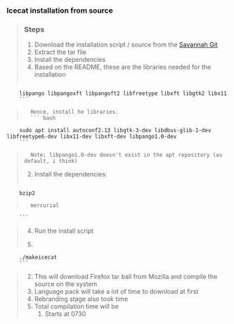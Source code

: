 ### Icecat installation from source

> ### Steps
> 
> 1. Download the installation script / source from the [Savannah Git](https://git.savannah.gnu.org/cgit/gnuzilla.git)
> 2. Extract the tar file
> 3. Install the dependencies 
> 	1. Based on the README, these are the libraries needed for the installation  
> 		``` bash
		libpango libpangoxft libpangoft2 libfreetype libxft libgtk2 libx11 
		```  
> 		Hence, install he libraries.   
> 		``` bash
		sudo apt install autoconf2.13 libgtk-3-dev libdbus-glib-1-dev libfreetype6-dev libx11-dev libxft-dev libpango1.0-dev 
		```  
> 		Note: libpango1.0-dev doesn't exist in the apt repository (as default, i think)  
> 	2. Install the dependencies:
> 		``` bash 
		bzip2
> 		mercurial 
		```
> 4. Run the install script
> 	1. ``` bash
		./makeicecat 
		```
> 	2. This will download Firefox tar ball from Mozilla and compile the source on the system
> 	3. Language pack will take a lot of time to download at first
> 	4. Rebranding stage also took time
> 	5. Total compilation time will be 
> 		1. Starts at 0730

